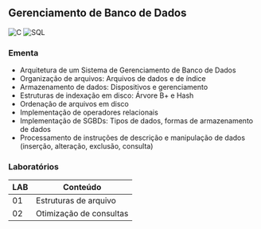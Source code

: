 ## Gerenciamento de Banco de Dados
![C](https://img.shields.io/badge/C-F5712A?style=for-the-badge&logo=c&logoColor=white)
![SQL](https://img.shields.io/badge/sql-F59EAF?style=for-the-badge&logo=sql&logoColor=white)
 
### Ementa
* Arquitetura de um Sistema de Gerenciamento de Banco de Dados
* Organização de arquivos: Arquivos de dados e de índice
* Armazenamento de dados: Dispositivos e gerenciamento
* Estruturas de indexação em disco: Árvore B+ e Hash
* Ordenação de arquivos em disco
* Implementação de operadores relacionais
* Implementação de SGBDs: Tipos de dados, formas de armazenamento de dados
* Processamento de instruções de descrição e manipulação de dados (inserção, alteração, exclusão, consulta)

### Laboratórios
| LAB | Conteúdo |
|-----|----------|
| 01 | Estruturas de arquivo |
| 02 | Otimização de consultas | 
